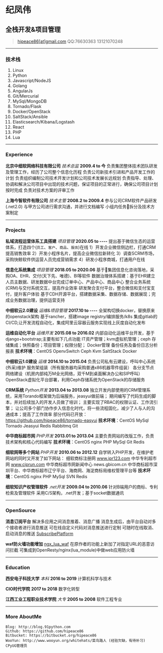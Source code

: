 # 纪凤伟
## 全栈开发&项目管理

> [hipeace86[at]gmail.com](mailto:hipeace86@gmail.com)
> QQ:76630363
> 13121070248

------

### 技术栈

1. Linux
1. Python
1. Javascript/NodeJS
1. Golang
1. AngularJs
1. Git/Mercurial
1. MySql/MongoDB
1. Tornado/Flask
1. Docker/OpenStack
1. SaltStack/Ansible
1. Elasticsearch/Kibana/Logstash
1. React
1. PHP
1. Lua

------

### Experience

**北京中细软网络科技有限公司**    *技术总监*     __2009.4 to 今__
    负责集团整体技术团队研发及管理工作，经历了公司整个信息化历程
    负责公司新技术引进和产品开发工作的计划
    负责组织编制公司技术开发计划和公司技术发展长远规划
    负责指导、处理、协调和解决公司项目中出现的技术问题，保证项目的正常进行，确保公司项目计划按时完成
    负责对技术方案的评审工作

**上海今智软件有限公司**    *技术主管*     __2008.2 to 2009.4__
    参与公司CRM软件产品研发(.net2.0)
    与甲方公司进行需求沟通，并进行文档编写
    小组内任务拆分及技术方案制定

------

### Projects

**私域流程运营体系工具搭建**    *项目管理*     __2020.05 to ----__
    提出基于微信生态的运营体系，打造四个(`员工`、`客户`、`商品`、`服务`)在线
    1）开发企业微信侧边栏，打通CRM提高销售效率
    2）开发小程序名片，提高企业微信拉新转化
    3）调查SCRM市场，采购快鲸软件供运营人员完成营销需求
    4）研发小程序商城，打通用户在线

**信息化系统集成**    *项目管理*     __2018.05 to 2020.06__
   基于集团信息化咨询落地，采购OA、EHR、交付(天下先、唯德)、BI等软件
   数据治理体系搭建：基于EHR建立人员主数据、研发数据中台完成订单中心、产品中心、商品中心
   整合业务系统(CRM)与交付系统交互，提高作业效率
   研发聚合支付平台，整合微信和支付宝支付，提升客户体验
   基于CDH开源平台，搭建数据采集、数据存储、数据展现；完成业务数据治理，提供运营支持


**中细软云2.0建设**    *运维&项目管理*     __2017.10 to ----__
   全架构切换docker，替换原来的openstack架构
   基于rancher，搭建image registry/编排服务/k8s
   集成gitlab的CI/CD,让开发流程自动化，集成阿里云容器云服务实现线上灰度自动化发布

**运维自动化平台**    *运维开发*    __2015.08 to 2016.02__
    内部自动化运维平台开发，基于django+bootstrap;主要有如下几点功能
    IT资产管理；kvm虚拟机管理；ceph 存储集成；快照备份；项目管理；权限分配； Docker管理
    备份任务及备份日志分析报表
    **技术环境**：CentOS OpenvSwitch Ceph Kvm SaltStack Docker

**中细软云1.0建设**    *运维*     __2014.10 to 2015.04__
    负责公司私有云建设，呼叫中心系统(外采)维护
    服务架组装（所有服务器均采购普通x86机器零件组装）
    各分支节点网络建设（机房内部纯万M全光网络，双千M到桌面解决办公和SIP呼叫）
    OpenStack虚拟化平台部署，利用Ceph存储系统为OpenStack的存储服务

**CRM系统**    *Python开发*     __2013.04 to 2013.08__
    独立开发内部使用的CRM管理系统，采用Torando框架做为后端服务，jeasyui做前端；
    期间编写了代码生成的脚本，并对后续加入的开发人员做了培训；
    主要实现了RBAC的权限认证、工作流引擎；
    让公司多个部门协作步入信息化时代，将一些流程固化，减少了人与人的沟通成本；提高了工作效率
    部分代码已开放：https://github.com/hipeace86/tornado-easyui
    **技术环境**：CentOS MySql Tornado Jeasyui Redis Rabbitmq Git

**中华商标超市网**    *PHP开发*     __2013.01 to 2013.04__
    主要负责网站的改版工作，负责技术架构和核心代码编写
    **技术环境**：CentOS nginx PHP MySql Git Redis

**细软网等多个网站**    *PHP开发*     __2010.06 to 2012.12__
    自学转入PHP开发，在维护老网站的同时又开发了如下网站：
    细软商标注册网 www.ipr123.com
    中华专利超市网 www.ciprun.com
    中华商标超市网新闻中心 news.gbicom.cn
    中华商标超市深圳平台、中华商标超市辽宁平台、海商网、海淀商标局维权管理平台等
    **技术环境**：CentOS nginx PHP MySql SVN Redis

**细软知识产权管理软件**    *.net开发*     __2009.04 to 2010.06__
    针对B端用户的商标、专利检索及管理软件
    采用C/S架构，.net开发；基于socket数据通讯

------

### OpenSource


**消息订阅平台**
    解决多应用之间消息推着、消息广播
    消息生成后，由平台自动对多个接收者进行消息推送
    可在线自定义代码对消息推送进行定制
    可随时在线取消、启动消息的推送
    [SubscribePlatform](https://github.com/hipeace86/SubscribePlatform)


**waf防火墙功能增加**
    [ngx_lua_waf](https://github.com/hipeace86/ngx_lua_waf)
    在原作者的功能上新加了对指定URL的恶意访问拦截
    可集成到OpenResty/nginx(lua_module)中做web应用防火墙


------

### Education

**西安电子科技大学** *本科* __2016 to 2019__
	计算机科学与技术

**CIO时代学院** __2017 to 2018__
	数字化转型

**江西工业工程职业技术学院** *大专* __2005 to 2008__
	软件工程专业

-------


### More AboutMe

    Blog: http://blog.91python.com
    Github: https://github.com/hipeace86
    Bitbucket: https://bitbucket.org/hipeace86
    WooYun: http://www.wooyun.org/whitehats/菜鸟路人 (经验欠缺，有待补习)
    CPyUG管理员
